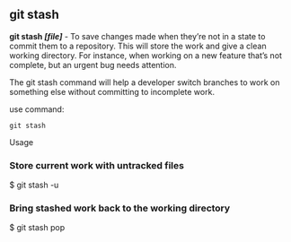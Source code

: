 ## git stash

**git stash *[file]*** - To save changes made when they’re not in a state to commit them to a repository. This will store the work and give a clean working directory. For instance, when working on a new feature that’s not complete, but an urgent bug needs attention.

The git stash command will help a developer switch branches to work on something else without committing to incomplete work.

use command:
```bash=
git stash
```

Usage

### Store current work with untracked files
$ git stash -u

### Bring stashed work back to the working directory
$ git stash pop
